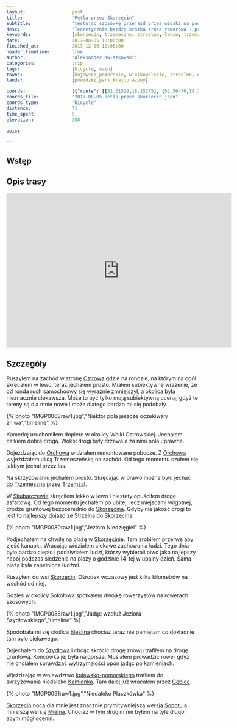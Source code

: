 ```yaml
---
layout:                 post
title:                  "Pętla przez Skorzęcin"
subtitle:               "testując szosówkę przejazd przez wioski na pograniczu województwa kujawsko-pomorskiego i wielkopolskiego"
desc:                   "Teoretycznie bardzo krótka trasa rowerowa - przejażdżka aby zobaczyć jak wygląda Skorzęcin za dnia. Ostatecznie przejechałem 71km obserwując kujawskie i wielkopolskie wsie tuż po okresie żniw."
keywords:               [skorzęcin, trzemeszno, strzelno, łąkie, trzemżal]
date:                   2017-08-05 18:00:00
finished_at:            2017-12-06 12:00:00
header_timeline:        true
author:                 "Aleksander Kwiatkowski"
categories:             trip
tags:                   [bicycle, main]
towns:                  [kujawsko_pomorskie, wielkopolskie, strzelno, orchowo, powidz, witkowo, trzemeszno, mogilno]
lands:                  [powidzki_park_krajobrazowy]

coords:                 [{"route": [[52.61529,18.15275], [52.56476,18.10486], [52.54362,18.08280], [52.53506,18.08349], [52.50869,18.05576], [52.49777,18.02169], [52.50153,18.01508], [52.49395,17.97525], [52.49761,17.94727], [52.49380,17.92848], [52.46086,17.90985], [52.46426,17.87955], [52.46850,17.86445], [52.46222,17.85912], [52.46217,17.85432], [52.48037,17.84453], [52.48361,17.83269], [52.49443,17.83346], [52.50148,17.84359], [52.51470,17.82651], [52.52143,17.84428], [52.53679,17.83741], [52.54770,17.84342], [52.54754,17.89629], [52.55892,17.93955], [52.56596,17.93998], [52.57874,17.98444], [52.57994,17.99903], [52.60074,18.03190], [52.59386,18.07284], [52.61383,18.13558], [52.61482,18.15266]], "type": "bicycle"}]
coords_file:            "2017-08-05-petla-przez-skorzecin.json"
coords_type:            "bicycle"
distance:               71
time_spent:             5
elevation:              258  

pois:

---
```


[wiki-ostrowo]: https://pl.wikipedia.org/wiki/Ostrowo_(wie%C5%9B_w_powiecie_mogile%C5%84skim)
[wiki-orchowo]: https://pl.wikipedia.org/wiki/Orchowo
[wiki-trzemeszno]: https://pl.wikipedia.org/wiki/Trzemeszno
[wiki-trzemzal]: https://pl.wikipedia.org/wiki/Trzem%C5%BCal
[wiki-skubarczewo]: https://pl.wikipedia.org/wiki/Skubarczewo
[wiki-skorzecin]: https://pl.wikipedia.org/wiki/Skorz%C4%99cin_(wie%C5%9B_w_wojew%C3%B3dztwie_wielkopolskim)
[wiki-strzelno]: https://pl.wikipedia.org/wiki/Strzelno
[wiki-bieslin]: https://pl.wikipedia.org/wiki/Bie%C5%9Blin
[wiki-szydlowo]: https://pl.wikipedia.org/wiki/Szyd%C5%82owo_(powiat_gnie%C5%BAnie%C5%84ski)
[wiki-kujawsko-pomorskie]: https://pl.wikipedia.org/wiki/Kujawsko-pomorskie
[wiki-kamionek]: https://pl.wikipedia.org/wiki/Kamionek_(wojew%C3%B3dztwo_kujawsko-pomorskie)
[wiki-gebice]: https://pl.wikipedia.org/wiki/G%C4%99bice
[wiki-sopot]: https://pl.wikipedia.org/wiki/Sopot
[wiki-mielno]: https://pl.wikipedia.org/wiki/Mielno


Wstęp
-----

Opis trasy
----------

<iframe height='405' width='590' frameborder='0' allowtransparency='true' scrolling='no' src='https://www.strava.com/activities/1120403006/embed/cb1b919945b2454ef643620f876f15f0c4d7574c'></iframe>

Szczegóły
---------

Ruszyłem na zachód w stronę [Ostrowa][wiki-ostrowo] gdzie na rondzie,
na którym na ogół skręcałem
w lewo, teraz jechałem prosto. Miałem subiektywne wrażenie, że od ronda ruch
samochoowy się
wyraźnie zmniejszył, a okolica była nieznacznie ciekawsza. Może to być
tylko moją subiektywną oceną, gdyż te tereny są dla mnie nowe i może
dlatego bardzo mi się podobały.

{% photo "IMGP0068raw1.jpg","Niektór pola jeszcze oczekiwały żniwa","timeline" %}

Kamerkę uruchomiłem dopiero w okolicy Wolki Ostrowskiej.
Jechałem całkiem dobrą drogą. Wokół drogi były drzewa a za nimi pola uprawne.

Dojeżdzając do [Orchowa][wiki-orchowo] widziałem remontowane pobocze.
Z [Orchowa][wiki-orchowo] wyjeżdzałem ulicą Trzemeszeńską na zachód.
Od tego momentu czułem się jakbym jechał przez las.

Na skrzyżowaniu jechałem prosto. Skręcając w prawo można było jechać do
[Trzemeszna][wiki-trzemeszno] przez [Trzemżal][wiki-trzemzal].

W [Skubarczewie][wiki-skubarczewo] skręciłem lekko w lewo i niestety opuściłem
drogę asfaltową. Od tego momentu jechałem po ubitej, lecz miejscami
wilgotnej, drodze gruntowej bezpośrednio do [Skorzęcina][wiki-skorzecin].
Gdyby nie jakość drogi to jest to najlepszy dojazd ze [Strzelna][wiki-strzelno]
do [Skorzęcina][wiki-skorzecin].

{% photo "IMGP0080raw1.jpg","Jezioro Niedzięgiel" %}

Podjechałem na chwilę na plażę w [Skorzęcinie][wiki-skorzecin].
Tam zrobiłem przerwę aby zjeść kanapki.
Wracając widziałem ciekawe zachowania ludzi. Tego dnia było bardzo ciepło
i podziwiałem ludzi, którzy wybierali piwo jako najlepszy napój podczas
siedzenia na plaży o godzinie 14-tej w upalny dzień.
Sama plaża była zapełniona ludźmi.

Ruszyłem do wsi [Skorzęcin][wiki-skorzecin]. Ośrodek wczasowy jest kilka
kilometrów na wschód od niej.

Gdzieś w okolicy Sokołowa spotkałem dwójkę rowerzystów na
rowerach szosowych.

{% photo "IMGP0088raw1.jpg","Jadąc wzdłuż Jeziora Szydłowskiego","timeline" %}

Spodobała mi się okolica [Bieślina][wiki-bieslin] chociaż teraz nie pamiętam
co dokładnie tam było ciekawego.

Dojechałem do [Szydłowa][wiki-szydlowo] i chcąc skrócić drogę znowu
trafiłem na drogę gruntową. Końcówka jej była najgorsza. Musiałem prowadzić
rower gdyż nie chciałem sprawdzać wytrzymałości opon jadąc po kamieniach.

Wjeżdzając w wojewdztwo [kujawsko-pomorskiego][wiki-kujawsko-pomorskie]
trafiłem do skrzyżowania niedaleko [Kamionka][wiki-kamionek].
Tam dalej już wracałem przez [Gębice][wiki-gebice].

{% photo "IMGP0091raw1.jpg","Niedaleko Płaczkówka" %}

[Skorzęcin][wiki-skorzecin] nocą dla mnie jest znacznie
prymitywniejszą wersją [Sopotu][wiki-sopot] a mniejszą wersją
[Mielna][wiki-mielno]. Chociaż w tym drugim nie byłem na tyle długo abym mógł
oceniń.
